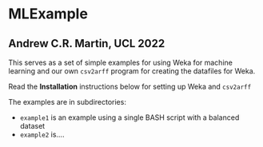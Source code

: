 MLExample
=========

Andrew C.R. Martin, UCL 2022
----------------------------

This serves as a set of simple examples for using Weka for machine learning
and our own `csv2arff` program for creating the datafiles for Weka.

Read the **Installation** instructions below for setting up Weka and `csv2arff`

The examples are in subdirectories:

- `example1` is an example using a single BASH script with a balanced dataset
- `example2` is....


